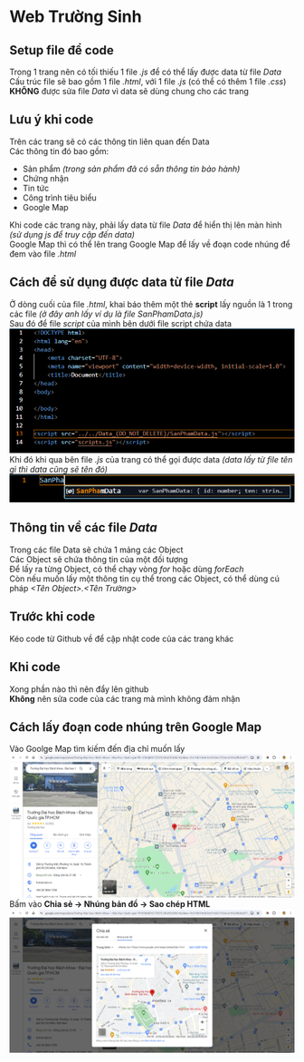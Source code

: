 # Web Trường Sinh
## Setup file để code
Trong 1 trang nên có tối thiếu 1 file *.js* để có thể lấy được data từ file *Data*  
Cấu trúc file sẽ bao gồm 1 file *.html*, với 1 file *.js* (có thể có thêm 1 file *.css*)  
**KHÔNG** được sửa file *Data* vì data sẽ dùng chung cho các trang  

## Lưu ý khi code  
Trên các trang sẽ có các thông tin liên quan đến Data  
Các thông tin đó bao gồm:  
- Sản phẩm *(trong sản phẩm đã có sẵn thông tin bảo hành)*
- Chứng nhận
- Tin tức
- Công trình tiêu biểu
- Google Map  

Khi code các trang này, phải lấy data từ file *Data* để hiển thị lên màn hình *(sử dụng js để truy cập đến data)*  
Google Map thì có thể lên trang Google Map để lấy về đoạn code nhúng để đem vào file *.html*

## Cách để sử dụng được data từ file *Data*
Ở dòng cuối của file *.html*, khai báo thêm một thẻ **script** lấy nguồn là 1 trong các file *(ở đây anh lấy ví dụ là file SanPhamData.js)*  
Sau đó để file *script* của mình bên dưới file script chứa data  
![](Data_(DO_NOT_DELETE)/Image/DemoCode3.png)  
Khi đó khi qua bên file *.js* của trang có thể gọi được data *(data lấy từ file tên gì thì data cũng sẽ tên đó)*  
![](Data_(DO_NOT_DELETE)/Image/DemoCode2.png)

## Thông tin về các file *Data*
Trong các file Data sẽ chứa 1 mảng các Object  
Các Object sẽ chứa thông tin của một đối tượng  
Để lấy ra từng Object, có thể chạy vòng *for* hoặc dùng *forEach*  
Còn nếu muốn lấy một thông tin cụ thể trong các Object, có thể dùng cú pháp *<Tên Object>.<Tên Trường>*

## Trước khi code
Kéo code từ Github về để cập nhật code của các trang khác  

## Khi code
Xong phần nào thì nên đẩy lên github  
**Không** nên sửa code của các trang mà mình không đảm nhận

## Cách lấy đoạn code nhúng trên Google Map
Vào Goolge Map tìm kiếm đến địa chỉ muốn lấy  
![](/Data_(DO_NOT_DELETE)/Image/GoogleMap.png)  
Bấm vào **Chia sẻ -> Nhúng bản đồ -> Sao chép HTML**
![](Data_(DO_NOT_DELETE)/Image/GoogleMapCode.png)